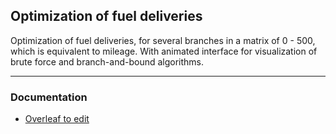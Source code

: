 ## Optimization of fuel deliveries

Optimization of fuel deliveries, for several branches in a matrix of 0 - 500, which is equivalent to mileage. With animated interface for visualization of brute force and branch-and-bound algorithms.

--------------------
### Documentation
- [Overleaf to edit](https://www.overleaf.com/4476556134jqrktrpymrnx)
